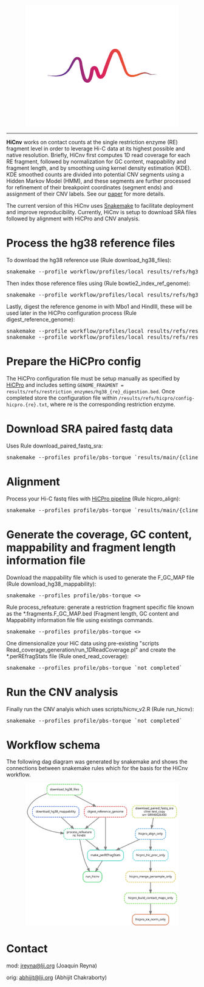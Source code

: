 <p align="center">
  <img src="https://raw.githubusercontent.com/joreynajr/HiCnv/master/images/vecteezy_soundwave_585767/sarmi1-03.jpg" width="400"/>
</p>

---

**HiCnv** works on contact counts at the single restriction enzyme (RE) fragment level in order to leverage Hi-C data at its highest possible and native resolution. Briefly, HiCnv first computes 1D read coverage for each RE fragment, followed by normalization for GC content, mappability and fragment length, and by smoothing using kernel density estimation (KDE). KDE smoothed counts are divided into potential CNV segments using a Hidden Markov Model (HMM), and these segments are further processed for refinement of their breakpoint coordinates (segment ends) and assignment of their CNV labels. See our [paper](https://academic.oup.com/bioinformatics/article/34/2/338/4557186) for more details.

The current version of this HiCnv uses [Snakemake](https://snakemake.readthedocs.io/en/stable/) to facilitate deployment and improve reproducibility. Currently, HiCnv is setup to download SRA files followed by alignment with HiCPro and CNV analysis. 

# Process the hg38 reference files
To download the hg38 reference use (Rule download_hg38_files): 
<pre>
snakemake --profile workflow/profiles/local results/refs/hg38/hg38.fa.gz
</pre>

Then index those reference files using (Rule bowtie2_index_ref_genome):
<pre>
snakemake --profile workflow/profiles/local results/refs/hg38/hg38.1.bt2
</pre>


Lastly, digest the reference genome in with Mbo1 and HindIII, these will be used
later in the HiCPro configuration process (Rule digest_reference_genome): 
<pre>
snakemake --profile workflow/profiles/local results/refs/restriction_enzymes/hg38_mboi_digestion.bed
snakemake --profile workflow/profiles/local results/refs/restriction_enzymes/hg38_hindiii_digestion.bed
</pre>

# Prepare the HiCPro config
The HiCPro configuration file must be setup manually as specified by [HiCPro](https://github.com/nservant/HiC-Pro/blob/master/doc/MANUAL.md)
and includes setting `GENOME_FRAGMENT = results/refs/restriction_enzymes/hg38_{re}_digestion.bed`. Once completed store the configuration file within `/results/refs/hicpro/config-hicpro.{re}.txt`, where re is the corresponding restriction enzyme.

# Download SRA paired fastq data
Uses Rule download_paired_fastq_sra:
<pre>
snakemake --profiles profile/pbs-torque `results/main/{cline}/sra/{srr}_1.fastq.gz
</pre>

# Alignment
Process your Hi-C fastq files with [HiCPro pipeline](https://github.com/nservant/HiC-Pro) (Rule hicpro_align):
<pre>
snakemake --profiles profile/pbs-torque `results/main/{cline}/{srr}/hicpro/{cline}.{srr}.ran.flag
</pre>

# Generate the coverage, GC content, mappability and fragment length information file
Download the mappability file which is used to generate the F_GC_MAP file (Rule download_hg38_mappability):
<pre>
snakemake --profiles profile/pbs-torque <<completed documentation coming>>
</pre>

Rule process_refeature: generate a restriction fragment specific file known as the
*.fragments.F_GC_MAP.bed (Fragment length, GC content and Mappability information file
file using existings commands.
<pre>
snakemake --profiles profile/pbs-torque <<completed documentation coming>>
</pre>

One dimensionalize your HiC data using pre-existing "scripts Read_coverage_generation/run_1DReadCoverage.pl" and create the *.perREfragStats file (Rule oned_read_coverage):
<pre>
snakemake --profiles profile/pbs-torque `not completed`
</pre>

# Run the CNV analysis
Finally run the CNV analyis which uses scripts/hicnv_v2.R (Rule run_hicnv):
<pre>
snakemake --profiles profile/pbs-torque `not completed`
</pre>

# Workflow schema
The following dag diagram was generated by snakemake and shows the connections between snakemake rules which for the basis for the HiCnv workflow.
<p align="center">
  <img src="https://raw.githubusercontent.com/joreynajr/HiCnv/master/images/graph.svg" width="400"/>
</p>


# Contact

mod: jreyna@lji.org (Joaquin Reyna)

orig: abhijit@lji.org (Abhijit Chakraborty)
